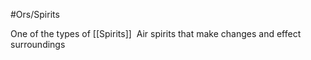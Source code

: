 #Ors/Spirits 

One of the types of [[Spirits]]
 Air spirits that make changes and effect surroundings